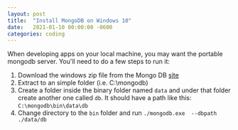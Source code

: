 ```yaml
---
layout: post
title:  "Install MongoDB on Windows 10"
date:   2021-01-10 00:00:00 -0600
categories: coding
---
```

When developing apps on your local machine, you may want the portable mongodb server. You'll need to do a few steps to run it:

1. Download the windows zip file from the Mongo DB [site](https://www.mongodb.com/try/download/community)
2. Extract to an simple folder (i.e. C:\mongodb)
3. Create a folder inside the binary folder named `data` and under that folder create another one called `db`. It should have a path like this: `C:\mongodb\bin\data\db`
4. Change directory to the `bin` folder and run `./mongodb.exe  --dbpath ./data/db`